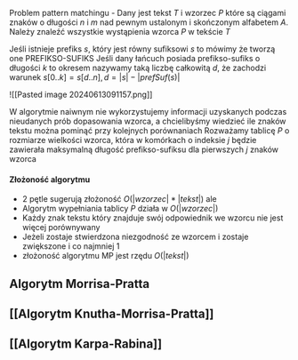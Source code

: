Problem pattern matchingu - Dany jest tekst $T$ i wzorzec $P$ które są ciągami znaków o długości $n$ i $m$ nad pewnym ustalonym i skończonym alfabetem $A$. Należy znaleźć wszystkie wystąpienia wzorca $P$ w tekście $T$

Jeśli istnieje prefiks $s$, który jest równy sufiksowi $s$ to mówimy że tworzą one PREFIKSO-SUFIKS
Jeśli dany łańcuch posiada prefikso-sufiks o długości $k$ to okresem nazywamy taką liczbę całkowitą $d$, że zachodzi warunek $s[0..k]=s[d..n],d=|s|-|prefSuf(s)|$

![[Pasted image 20240613091157.png]]

W algorytmie naiwnym nie wykorzystujemy informacji uzyskanych podczas nieudanych prób dopasowania wzorca, a chcielibyśmy wiedzieć ile znaków tekstu można pominąć przy kolejnych porównaniach
Rozważamy tablicę $P$ o rozmiarze wielkości wzorca, która w komórkach o indeksie $j$ będzie zawierała maksymalną długość prefikso-sufiksu dla pierwszych $j$ znaków wzorca

#### Złożoność algorytmu
- 2 pętle sugerują złożoność $O(|wzorzec|*|tekst|)$ ale
- Algorytm wypełniania tablicy $P$ działa w $O(|wzorzec|)$
- Każdy znak tekstu który znajduje swój odpowiednik we wzorcu nie jest więcej porównywany
- Jeżeli zostaje stwierdzona niezgodność ze wzorcem i zostaje zwiększone i co najmniej 1
- złożoność algorytmu MP jest rzędu $O(|tekst|)$
## Algorytm Morrisa-Pratta
## [[Algorytm Knutha-Morrisa-Pratta]]
## [[Algorytm Karpa-Rabina]]
